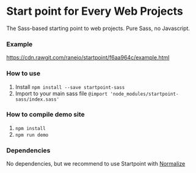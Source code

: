 # Start point for Every Web Projects

The Sass-based starting point to web projects. Pure Sass, no Javascript.


### Example

https://cdn.rawgit.com/raneio/startpoint/f6aa964c/example.html


### How to use

1. Install `npm install --save startpoint-sass`
1. Import to your main sass file `@import 'node_modules/startpoint-sass/index.sass'`


### How to compile demo site

1. `npm install`
1. `npm run demo`


### Dependencies

No dependencies, but we recommend to use Startpoint with [Normalize](https://necolas.github.io/normalize.css/)